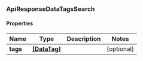 ### ApiResponseDataTagsSearch

#### Properties
Name | Type | Description | Notes
------------ | ------------- | ------------- | -------------
**tags** | [**[DataTag]**](DataTag.md) |  | [optional] 



